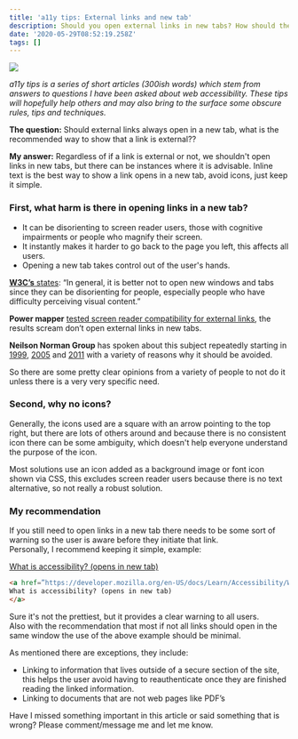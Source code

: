 ```yaml
---
title: 'a11y tips: External links and new tab'
description: Should you open external links in new tabs? How should they be displayed?
date: '2020-05-29T08:52:19.258Z'
tags: []
---
```


![](/assets/blog/1__bSaC0vJIoFl67kfi5ynfjw.jpeg)

_a11y tips is a series of short articles (300ish words) which stem from answers to questions I have been asked about web accessibility. These tips will hopefully help others and may also bring to the surface some obscure rules, tips and techniques._

**The question:** Should external links always open in a new tab, what is the recommended way to show that a link is external??

**My answer:** Regardless of if a link is external or not, we shouldn't open links in new tabs, but there can be instances where it is advisable. Inline text is the best way to show a link opens in a new tab, avoid icons, just keep it simple.

### First, what harm is there in opening links in a new tab?

*   It can be disorienting to screen reader users, those with cognitive impairments or people who magnify their screen.
*   It instantly makes it harder to go back to the page you left, this affects all users.
*   Opening a new tab takes control out of the user's hands.

[**W3C’s** states](https://www.w3.org/TR/WCAG20-TECHS/G200.html): “In general, it is better not to open new windows and tabs since they can be disorienting for people, especially people who have difficulty perceiving visual content.”

**Power mapper** [tested screen reader compatibility for external links](https://www.powermapper.com/tests/screen-readers/navigation/a-target-blank/), the results scream don’t open external links in new tabs.

**Neilson Norman Group** has spoken about this subject repeatedly starting in [1999](https://www.nngroup.com/articles/the-top-ten-web-design-mistakes-of-1999/), [2005](https://www.nngroup.com/articles/top-ten-web-design-mistakes-of-2005/) and [2011](https://www.nngroup.com/articles/top-10-mistakes-web-design/) with a variety of reasons why it should be avoided.

So there are some pretty clear opinions from a variety of people to not do it unless there is a very very specific need.

### Second, why no icons?

Generally, the icons used are a square with an arrow pointing to the top right, but there are lots of others around and because there is no consistent icon there can be some ambiguity, which doesn't help everyone understand the purpose of the icon.

Most solutions use an icon added as a background image or font icon shown via CSS, this excludes screen reader users because there is no text alternative, so not really a robust solution.

### My recommendation

If you still need to open links in a new tab there needs to be some sort of warning so the user is aware before they initiate that link.  
Personally, I recommend keeping it simple, example:

[What is accessibility? (opens in new tab)](https://developer.mozilla.org/en-US/docs/Learn/Accessibility/What_is_accessibility)

```html
<a href=”https://developer.mozilla.org/en-US/docs/Learn/Accessibility/What_is_accessibility”>
What is accessibility? (opens in new tab)
</a>
```

Sure it's not the prettiest, but it provides a clear warning to all users.   
Also with the recommendation that most if not all links should open in the same window the use of the above example should be minimal.

As mentioned there are exceptions, they include:

*   Linking to information that lives outside of a secure section of the site, this helps the user avoid having to reauthenticate once they are finished reading the linked information.
*   Linking to documents that are not web pages like PDF’s

Have I missed something important in this article or said something that is wrong? Please comment/message me and let me know.